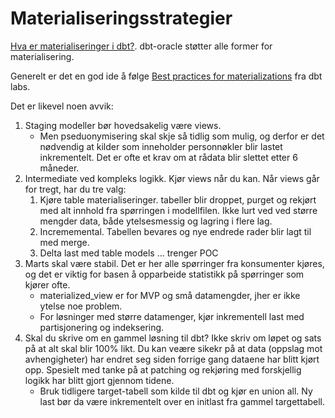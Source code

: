 # Materialiseringsstrategier

[Hva er materialiseringer i dbt?](https://docs.getdbt.com/docs/build/materializations). dbt-oracle støtter alle former for materialisering.

Generelt er det en god ide å følge [Best practices for materializations](https://docs.getdbt.com/best-practices/materializations/5-best-practices) fra dbt labs.

Det er likevel noen avvik:

1. Staging modeller bør hovedsakelig være views.
    - Men pseduonymisering skal skje så tidlig som mulig, og derfor er det nødvendig at kilder som inneholder personnøkler blir lastet inkrementelt. Det er ofte et krav om at rådata blir slettet etter 6 måneder.
2. Intermediate ved kompleks logikk. Kjør views når du kan. Når views går for tregt, har du tre valg:
    1. Kjøre table materialiseringer. tabeller blir droppet, purget og rekjørt med alt innhold fra spørringen i modellfilen. Ikke lurt ved ved større mengder data, både ytelsesmessig og lagring i flere lag.
    2. Incrememental. Tabellen bevares og nye endrede rader blir lagt til med merge.
    3. Delta last med table models ... trenger POC
3. Marts skal være stabil. Det er her alle spørringer fra konsumenter kjøres, og det er viktig for basen å opparbeide statistikk på spørringer som kjører ofte.
    - materialized_view er for MVP og små datamengder, jher er ikke ytelse noe problem.
    - For løsninger med større datamenger, kjør inkrementell last med partisjonering og indeksering.
4. Skal du skrive om en gammel løsning til dbt? Ikke skriv om løpet og sats på at alt skal blir 100% likt. Du kan veære sikekr på at data (oppslag mot avhengigheter) har endret seg siden forrige gang dataene har blitt kjørt opp. Spesielt med tanke på at patching og rekjøring med forskjellig logikk har blitt gjort gjennom tidene.
    - Bruk tidligere target-tabell som kilde til dbt og kjør en union all. Ny last bør da være inkrementelt over en initlast fra gammel targettabell.

